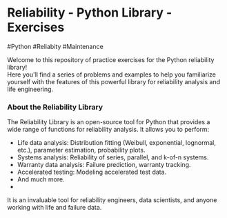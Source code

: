# Reliability - Python Library - Exercises

#Python #Reliabity #Maintenance

Welcome to this repository of practice exercises for the Python reliability library!   
Here you'll find a series of problems and examples to help you familiarize yourself with the features of this powerful library for reliability analysis and life engineering.   

### About the Reliability Library
The Reliability Library is an open-source tool for Python that provides a wide range of functions for reliability analysis. It allows you to perform:

- Life data analysis: Distribution fitting (Weibull, exponential, lognormal, etc.), parameter estimation, probability plots.
- Systems analysis: Reliability of series, parallel, and k-of-n systems.
- Warranty data analysis: Failure prediction, warranty tracking.
- Accelerated testing: Modeling accelerated test data.
- And much more.
- 
It is an invaluable tool for reliability engineers, data scientists, and anyone working with life and failure data.

